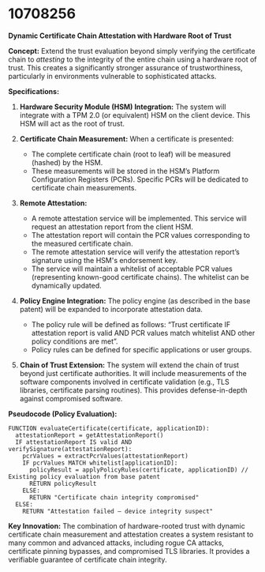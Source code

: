 # 10708256

**Dynamic Certificate Chain Attestation with Hardware Root of Trust**

**Concept:** Extend the trust evaluation beyond simply verifying the certificate chain to *attesting* to the integrity of the entire chain using a hardware root of trust. This creates a significantly stronger assurance of trustworthiness, particularly in environments vulnerable to sophisticated attacks.

**Specifications:**

1.  **Hardware Security Module (HSM) Integration:** The system will integrate with a TPM 2.0 (or equivalent) HSM on the client device. This HSM will act as the root of trust.

2.  **Certificate Chain Measurement:** When a certificate is presented:
    *   The complete certificate chain (root to leaf) will be measured (hashed) by the HSM.
    *   These measurements will be stored in the HSM’s Platform Configuration Registers (PCRs). Specific PCRs will be dedicated to certificate chain measurements.

3.  **Remote Attestation:**
    *   A remote attestation service will be implemented. This service will request an attestation report from the client HSM.
    *   The attestation report will contain the PCR values corresponding to the measured certificate chain.
    *   The remote attestation service will verify the attestation report’s signature using the HSM's endorsement key.
    *   The service will maintain a whitelist of acceptable PCR values (representing known-good certificate chains). The whitelist can be dynamically updated.

4.  **Policy Engine Integration:** The policy engine (as described in the base patent) will be expanded to incorporate attestation data.
    *   The policy rule will be defined as follows: “Trust certificate IF attestation report is valid AND PCR values match whitelist AND other policy conditions are met”.
    *   Policy rules can be defined for specific applications or user groups.

5.  **Chain of Trust Extension:** The system will extend the chain of trust beyond just certificate authorities. It will include measurements of the software components involved in certificate validation (e.g., TLS libraries, certificate parsing routines). This provides defense-in-depth against compromised software.

**Pseudocode (Policy Evaluation):**

```
FUNCTION evaluateCertificate(certificate, applicationID):
  attestationReport = getAttestationReport()
  IF attestationReport IS valid AND verifySignature(attestationReport):
    pcrValues = extractPcrValues(attestationReport)
    IF pcrValues MATCH whitelist[applicationID]:
      policyResult = applyPolicyRules(certificate, applicationID) // Existing policy evaluation from base patent
      RETURN policyResult
    ELSE:
      RETURN "Certificate chain integrity compromised"
  ELSE:
    RETURN "Attestation failed – device integrity suspect"
```

**Key Innovation:** The combination of hardware-rooted trust with dynamic certificate chain measurement and attestation creates a system resistant to many common and advanced attacks, including rogue CA attacks, certificate pinning bypasses, and compromised TLS libraries. It provides a verifiable guarantee of certificate chain integrity.